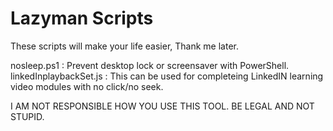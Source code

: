 # Lazyman Scripts

These scripts will make your life easier, Thank me later.

nosleep.ps1 : Prevent desktop lock or screensaver with PowerShell.
linkedInplaybackSet.js : This can be used for completeing LinkedIN learning video modules with no click/no seek.

I AM NOT RESPONSIBLE HOW YOU USE THIS TOOL. BE LEGAL AND NOT STUPID.
